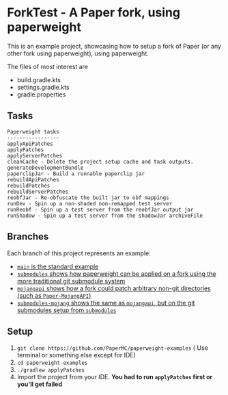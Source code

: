 # ForkTest - A Paper fork, using paperweight

This is an example project, showcasing how to setup a fork of Paper (or any other fork using paperweight), using paperweight.

The files of most interest are
- build.gradle.kts
- settings.gradle.kts
- gradle.properties

## Tasks

```
Paperweight tasks
-----------------
applyApiPatches
applyPatches
applyServerPatches
cleanCache - Delete the project setup cache and task outputs.
generateDevelopmentBundle
paperclipJar - Build a runnable paperclip jar
rebuildApiPatches
rebuildPatches
rebuildServerPatches
reobfJar - Re-obfuscate the built jar to obf mappings
runDev - Spin up a non-shaded non-remapped test server
runReobf - Spin up a test server from the reobfJar output jar
runShadow - Spin up a test server from the shadowJar archiveFile
```

## Branches

Each branch of this project represents an example:

 - [`main` is the standard example](https://github.com/PaperMC/paperweight-examples/tree/main)
 - [`submodules` shows how paperweight can be applied on a fork using the more traditional git submodule system](https://github.com/PaperMC/paperweight-examples/tree/submodules)
 - [`mojangapi` shows how a fork could patch arbitrary non-git directories (such as `Paper-MojangAPI`)](https://github.com/PaperMC/paperweight-examples/tree/mojangapi)
 - [`submodules-mojang` shows the same as `mojangapi`, but on the git submodules setup from `submodules`](https://github.com/PaperMC/paperweight-examples/tree/submodules-mojangapi)

## Setup

1. `git clone https://github.com/PaperMC/paperweight-examples` ( Use terminal or something else except for IDE)
2. `cd paperweight-examples`
3. `./gradlew applyPatches`
4. Import the project from your IDE. **You had to run `applyPatches` first or you'll get failed**

